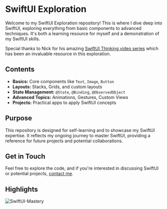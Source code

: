 # SwiftUI Exploration

Welcome to my SwiftUI Exploration repository! This is where I dive deep into SwiftUI, exploring everything from basic components to advanced techniques. It's both a learning resource for myself and a demonstration of my SwiftUI skills.

Special thanks to Nick for his amazing [SwiftUI Thinking video series](https://youtube.com/playlist?list=PLwvDm4VfkdphqETTBf-DdjCoAvhai1QpO&si=icAeOud-1oGdP8i_) which has been an invaluable resource in this exploration.

## Contents

- **Basics:** Core components like `Text`, `Image`, `Button`
- **Layouts:** Stacks, Grids, and custom layouts
- **State Management:** `@State`, `@Binding`, `@ObservedObject`
- **Advanced Topics:** Animations, Gestures, Custom Views
- **Projects:** Practical apps to apply SwiftUI concepts

## Purpose

This repository is designed for self-learning and to showcase my SwiftUI expertise. It reflects my ongoing journey to master SwiftUI, providing a reference for future projects and potential collaborations.

## Get in Touch

Feel free to explore the code, and if you're interested in discussing SwiftUI or potential projects, [contact me](mailto:ayazrafai90@gmail.com).

## Highlights
![SwiftUI-Mastery](https://github.com/user-attachments/assets/43ce8b89-fc59-4451-b063-54601eded989)

